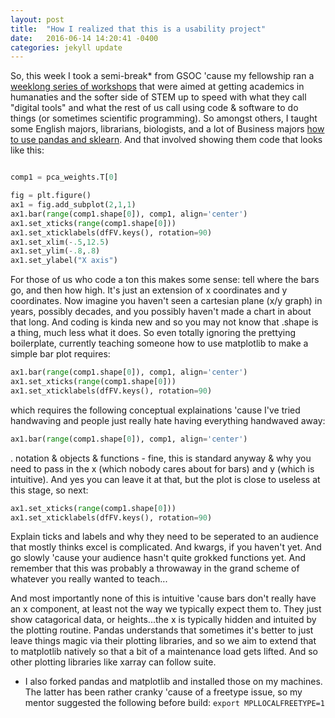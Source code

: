 ```yaml
---
layout: post
title:  "How I realized that this is a usability project"
date:   2016-06-14 14:20:41 -0400
categories: jekyll update
---
```


So, this week I took a semi-break* from GSOC 'cause my fellowship ran a [weeklong series of workshops](https://gcdigitalfellows.github.io/) that were aimed at getting academics in humanaties and the softer side of STEM up to speed with what they call "digital tools" and what the rest of us call using code & software to do things (or sometimes scientific programming). So amongst others, I taught some English majors, librarians, biologists, and a lot of Business majors [how to use pandas and sklearn](https://github.com/GCDigitalFellows/gcdri_ts_cat_ml). And that involved showing them code that looks like this:

```python

comp1 = pca_weights.T[0]

fig = plt.figure()
ax1 = fig.add_subplot(2,1,1)
ax1.bar(range(comp1.shape[0]), comp1, align='center')
ax1.set_xticks(range(comp1.shape[0]))
ax1.set_xticklabels(dfFV.keys(), rotation=90)
ax1.set_xlim(-.5,12.5)
ax1.set_ylim(-.8,.8)
ax1.set_ylabel("X axis")
```

For those of us who code a ton this makes some sense: tell where the bars go, and then how high. It's just an extension of x coordinates and y coordinates. Now imagine you haven't seen a cartesian plane (x/y graph) in years, possibly decades, and you possibly haven't made a chart in about that long. And coding is kinda new and so you may not know that .shape is a thing, much less what it does. So even totally ignoring the prettying boilerplate, currently teaching someone how to use matplotlib to make a simple bar plot requires:

```python
ax1.bar(range(comp1.shape[0]), comp1, align='center')
ax1.set_xticks(range(comp1.shape[0]))
ax1.set_xticklabels(dfFV.keys(), rotation=90)
```

which requires the following conceptual explainations 'cause I've tried handwaving and people just really hate having everything handwaved away:

```python
ax1.bar(range(comp1.shape[0]), comp1, align='center')
```

. notation & objects & functions - fine, this is standard anyway & why you need to pass in the x (which nobody cares about for bars) and y (which is intuitive). And yes you can leave it at that, but the plot is close to useless at this stage, so next:

```python
ax1.set_xticks(range(comp1.shape[0]))
ax1.set_xticklabels(dfFV.keys(), rotation=90)
```
Explain ticks and labels and why they need to be seperated to an audience that mostly thinks excel is complicated. And kwargs, if you haven't yet. And go slowly 'cause your audience hasn't quite grokked functions yet. And remember that this was probably a throwaway in the grand scheme of whatever you really wanted to teach...

And most importantly none of this is intuitive 'cause bars don't really have an x component, at least not the way we typically expect them to. They just show catagorical data, or heights...the x is typically hidden and intuited by the plotting routine. Pandas understands that sometimes it's better to just leave things magic via their plotting libraries, and so we aim to extend that to matplotlib natively so that a bit of a maintenance load gets lifted. And so other plotting libraries like xarray can follow suite. 



* I also forked pandas and matplotlib and installed those on my machines. The latter has been rather cranky 'cause of a freetype issue, so my mentor suggested the following before build: `export MPLLOCALFREETYPE=1`
